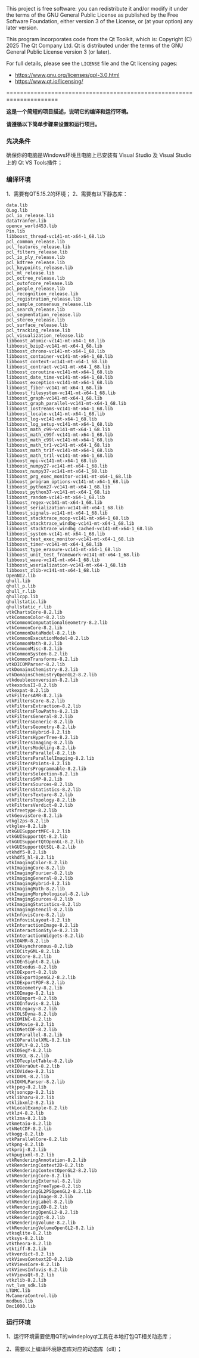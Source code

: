 This project is free software: you can redistribute it and/or modify it under the terms of the GNU General Public License as published by the Free Software Foundation, either version 3 of the License, or (at your option) any later version.

This program incorporates code from the Qt Toolkit, which is:
Copyright (C) 2025 The Qt Company Ltd. 
Qt is distributed under the terms of the GNU General Public License version 3 (or later).

For full details, please see the `LICENSE` file and the Qt licensing pages:
- https://www.gnu.org/licenses/gpl-3.0.html
- https://www.qt.io/licensing/

=====================================================================

**这是一个简短的项目描述，说明它的编译和运行环境。**

**请遵循以下简单步骤来设置和运行项目。**

### 先决条件

确保你的电脑是Windows环境且电脑上已安装有 Visual Studio 及 Visual Studio 上的 Qt VS Tools插件；

### 编译环境

1、需要有QT5.15.2的环境；
2、需要有以下静态库：

    data.lib
    QLog.lib
    pcl_io_release.lib
    dataTranfer.lib
    opencv_world453.lib
    Pin.lib
    libboost_thread-vc141-mt-x64-1_68.lib
    pcl_common_release.lib
    pcl_features_release.lib
    pcl_filters_release.lib
    pcl_io_ply_release.lib
    pcl_kdtree_release.lib
    pcl_keypoints_release.lib
    pcl_ml_release.lib
    pcl_octree_release.lib
    pcl_outofcore_release.lib
    pcl_people_release.lib
    pcl_recognition_release.lib
    pcl_registration_release.lib
    pcl_sample_consensus_release.lib
    pcl_search_release.lib
    pcl_segmentation_release.lib
    pcl_stereo_release.lib
    pcl_surface_release.lib
    pcl_tracking_release.lib
    pcl_visualization_release.lib
    libboost_atomic-vc141-mt-x64-1_68.lib
    libboost_bzip2-vc141-mt-x64-1_68.lib
    libboost_chrono-vc141-mt-x64-1_68.lib
    libboost_container-vc141-mt-x64-1_68.lib
    libboost_context-vc141-mt-x64-1_68.lib
    libboost_contract-vc141-mt-x64-1_68.lib
    libboost_coroutine-vc141-mt-x64-1_68.lib
    libboost_date_time-vc141-mt-x64-1_68.lib
    libboost_exception-vc141-mt-x64-1_68.lib
    libboost_fiber-vc141-mt-x64-1_68.lib
    libboost_filesystem-vc141-mt-x64-1_68.lib
    libboost_graph-vc141-mt-x64-1_68.lib
    libboost_graph_parallel-vc141-mt-x64-1_68.lib
    libboost_iostreams-vc141-mt-x64-1_68.lib
    libboost_locale-vc141-mt-x64-1_68.lib
    libboost_log-vc141-mt-x64-1_68.lib
    libboost_log_setup-vc141-mt-x64-1_68.lib
    libboost_math_c99-vc141-mt-x64-1_68.lib
    libboost_math_c99f-vc141-mt-x64-1_68.lib
    libboost_math_c99l-vc141-mt-x64-1_68.lib
    libboost_math_tr1-vc141-mt-x64-1_68.lib
    libboost_math_tr1f-vc141-mt-x64-1_68.lib
    libboost_math_tr1l-vc141-mt-x64-1_68.lib
    libboost_mpi-vc141-mt-x64-1_68.lib
    libboost_numpy27-vc141-mt-x64-1_68.lib
    libboost_numpy37-vc141-mt-x64-1_68.lib
    libboost_prg_exec_monitor-vc141-mt-x64-1_68.lib
    libboost_program_options-vc141-mt-x64-1_68.lib
    libboost_python27-vc141-mt-x64-1_68.lib
    libboost_python37-vc141-mt-x64-1_68.lib
    libboost_random-vc141-mt-x64-1_68.lib
    libboost_regex-vc141-mt-x64-1_68.lib
    libboost_serialization-vc141-mt-x64-1_68.lib
    libboost_signals-vc141-mt-x64-1_68.lib
    libboost_stacktrace_noop-vc141-mt-x64-1_68.lib
    libboost_stacktrace_windbg-vc141-mt-x64-1_68.lib
    libboost_stacktrace_windbg_cached-vc141-mt-x64-1_68.lib
    libboost_system-vc141-mt-x64-1_68.lib
    libboost_test_exec_monitor-vc141-mt-x64-1_68.lib
    libboost_timer-vc141-mt-x64-1_68.lib
    libboost_type_erasure-vc141-mt-x64-1_68.lib
    libboost_unit_test_framework-vc141-mt-x64-1_68.lib
    libboost_wave-vc141-mt-x64-1_68.lib
    libboost_wserialization-vc141-mt-x64-1_68.lib
    libboost_zlib-vc141-mt-x64-1_68.lib
    OpenNI2.lib
    qhull.lib
    qhull_p.lib
    qhull_r.lib
    qhullcpp.lib
    qhullstatic.lib
    qhullstatic_r.lib
    vtkChartsCore-8.2.lib
    vtkCommonColor-8.2.lib
    vtkCommonComputationalGeometry-8.2.lib
    vtkCommonCore-8.2.lib
    vtkCommonDataModel-8.2.lib
    vtkCommonExecutionModel-8.2.lib
    vtkCommonMath-8.2.lib
    vtkCommonMisc-8.2.lib
    vtkCommonSystem-8.2.lib
    vtkCommonTransforms-8.2.lib
    vtkDICOMParser-8.2.lib
    vtkDomainsChemistry-8.2.lib
    vtkDomainsChemistryOpenGL2-8.2.lib
    vtkdoubleconversion-8.2.lib
    vtkexodusII-8.2.lib
    vtkexpat-8.2.lib
    vtkFiltersAMR-8.2.lib
    vtkFiltersCore-8.2.lib
    vtkFiltersExtraction-8.2.lib
    vtkFiltersFlowPaths-8.2.lib
    vtkFiltersGeneral-8.2.lib
    vtkFiltersGeneric-8.2.lib
    vtkFiltersGeometry-8.2.lib
    vtkFiltersHybrid-8.2.lib
    vtkFiltersHyperTree-8.2.lib
    vtkFiltersImaging-8.2.lib
    vtkFiltersModeling-8.2.lib
    vtkFiltersParallel-8.2.lib
    vtkFiltersParallelImaging-8.2.lib
    vtkFiltersPoints-8.2.lib
    vtkFiltersProgrammable-8.2.lib
    vtkFiltersSelection-8.2.lib
    vtkFiltersSMP-8.2.lib
    vtkFiltersSources-8.2.lib
    vtkFiltersStatistics-8.2.lib
    vtkFiltersTexture-8.2.lib
    vtkFiltersTopology-8.2.lib
    vtkFiltersVerdict-8.2.lib
    vtkfreetype-8.2.lib
    vtkGeovisCore-8.2.lib
    vtkgl2ps-8.2.lib
    vtkglew-8.2.lib
    vtkGUISupportMFC-8.2.lib
    vtkGUISupportQt-8.2.lib
    vtkGUISupportQtOpenGL-8.2.lib
    vtkGUISupportQtSQL-8.2.lib
    vtkhdf5-8.2.lib
    vtkhdf5_hl-8.2.lib
    vtkImagingColor-8.2.lib
    vtkImagingCore-8.2.lib
    vtkImagingFourier-8.2.lib
    vtkImagingGeneral-8.2.lib
    vtkImagingHybrid-8.2.lib
    vtkImagingMath-8.2.lib
    vtkImagingMorphological-8.2.lib
    vtkImagingSources-8.2.lib
    vtkImagingStatistics-8.2.lib
    vtkImagingStencil-8.2.lib
    vtkInfovisCore-8.2.lib
    vtkInfovisLayout-8.2.lib
    vtkInteractionImage-8.2.lib
    vtkInteractionStyle-8.2.lib
    vtkInteractionWidgets-8.2.lib
    vtkIOAMR-8.2.lib
    vtkIOAsynchronous-8.2.lib
    vtkIOCityGML-8.2.lib
    vtkIOCore-8.2.lib
    vtkIOEnSight-8.2.lib
    vtkIOExodus-8.2.lib
    vtkIOExport-8.2.lib
    vtkIOExportOpenGL2-8.2.lib
    vtkIOExportPDF-8.2.lib
    vtkIOGeometry-8.2.lib
    vtkIOImage-8.2.lib
    vtkIOImport-8.2.lib
    vtkIOInfovis-8.2.lib
    vtkIOLegacy-8.2.lib
    vtkIOLSDyna-8.2.lib
    vtkIOMINC-8.2.lib
    vtkIOMovie-8.2.lib
    vtkIONetCDF-8.2.lib
    vtkIOParallel-8.2.lib
    vtkIOParallelXML-8.2.lib
    vtkIOPLY-8.2.lib
    vtkIOSegY-8.2.lib
    vtkIOSQL-8.2.lib
    vtkIOTecplotTable-8.2.lib
    vtkIOVeraOut-8.2.lib
    vtkIOVideo-8.2.lib
    vtkIOXML-8.2.lib
    vtkIOXMLParser-8.2.lib
    vtkjpeg-8.2.lib
    vtkjsoncpp-8.2.lib
    vtklibharu-8.2.lib
    vtklibxml2-8.2.lib
    vtkLocalExample-8.2.lib
    vtklz4-8.2.lib
    vtklzma-8.2.lib
    vtkmetaio-8.2.lib
    vtkNetCDF-8.2.lib
    vtkogg-8.2.lib
    vtkParallelCore-8.2.lib
    vtkpng-8.2.lib
    vtkproj-8.2.lib
    vtkpugixml-8.2.lib
    vtkRenderingAnnotation-8.2.lib
    vtkRenderingContext2D-8.2.lib
    vtkRenderingContextOpenGL2-8.2.lib
    vtkRenderingCore-8.2.lib
    vtkRenderingExternal-8.2.lib
    vtkRenderingFreeType-8.2.lib
    vtkRenderingGL2PSOpenGL2-8.2.lib
    vtkRenderingImage-8.2.lib
    vtkRenderingLabel-8.2.lib
    vtkRenderingLOD-8.2.lib
    vtkRenderingOpenGL2-8.2.lib
    vtkRenderingQt-8.2.lib
    vtkRenderingVolume-8.2.lib
    vtkRenderingVolumeOpenGL2-8.2.lib
    vtksqlite-8.2.lib
    vtksys-8.2.lib
    vtktheora-8.2.lib
    vtktiff-8.2.lib
    vtkverdict-8.2.lib
    vtkViewsContext2D-8.2.lib
    vtkViewsCore-8.2.lib
    vtkViewsInfovis-8.2.lib
    vtkViewsQt-8.2.lib
    vtkzlib-8.2.lib
    nvt_lvm_sdk.lib
    LTDMC.lib
    MvCameraControl.lib
    modbus.lib
    Dmc1000.lib

### 运行环境

1、运行环境需要使用QT的windeployqt工具在本地打包QT相关动态库；

2、需要以上编译环境静态库对应的动态库（dll）；
